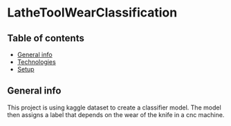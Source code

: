 # LatheToolWearClassification

## Table of contents
* [General info](#general-info)
* [Technologies](#technologies)
* [Setup](#setup)

## General info
This project is using kaggle dataset to create a classifier model. The model then assigns a label that depends on the wear of the knife in a cnc machine. 
	

